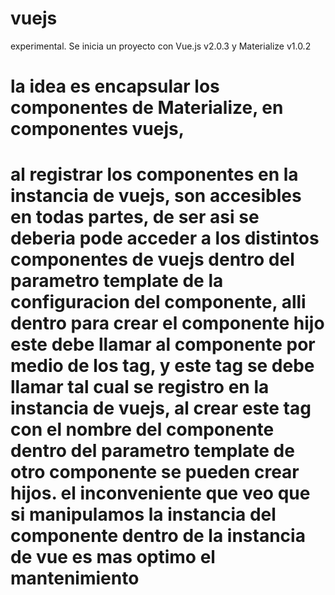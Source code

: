 # vuejs
experimental.
Se inicia un proyecto con Vue.js v2.0.3 y Materialize v1.0.2


# la idea es encapsular los componentes de Materialize, en componentes vuejs,
# al registrar los componentes en la instancia de vuejs, son accesibles en todas partes, de ser asi se deberia pode acceder a los distintos componentes de vuejs dentro del parametro template de la configuracion del componente, alli dentro para crear el componente hijo este debe llamar al componente por medio de los tag, y este tag se debe llamar tal cual se registro en la instancia de vuejs, al crear este tag con el nombre del componente dentro del parametro template de otro componente se pueden crear hijos. el inconveniente que veo que si manipulamos la instancia del componente dentro de la instancia de vue es mas optimo el mantenimiento
